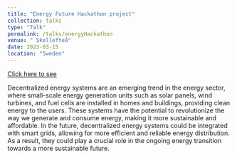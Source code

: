 ```yaml
---
title: "Energy Future Hackathon project"
collection: talks
type: "Talk"
permalink: /talks/energyHackathon
venue: " Skellefteå"
date: 2023-03-15
location: "Sweden"
---
```


[Click here to see](https://www.linkedin.com/feed/update/urn:li:activity:7051557908588703744/)

Decentralized energy systems are an emerging trend in the energy sector, where small-scale energy generation units such as solar panels, wind turbines, and fuel cells are installed in homes and buildings, providing clean energy to the users. These systems have the potential to revolutionize the way we generate and consume energy, making it more sustainable and affordable. In the future, decentralized energy systems could be integrated with smart grids, allowing for more efficient and reliable energy distribution. As a result, they could play a crucial role in the ongoing energy transition towards a more sustainable future.
